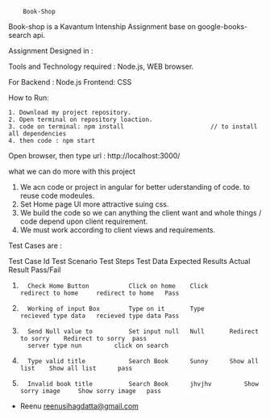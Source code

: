 
		Book-Shop

Book-shop is a Kavantum Intenship Assignment base on google-books-search api.


Assignment Designed in : 

Tools and Technology required : Node.js, WEB browser.

For 	Backend : Node.js
	Frontend: CSS

How to Run:

	1. Download my project repository.
	2. Open terminal on repository loaction.
	3. code on terminal: npm install                        // to install all dependencies
	4. then code : npm start 

Open browser,  then type url :  http://localhost:3000/  


what we can do more with this project

1.  We acn code or project in angular for better uderstanding of code. to reuse code modeules.
2.  Set Home page UI more attractive suing css.
3.  We build the code so we can anything the client want and whole things / code depend upon client requirement.
4.  We must work according to client views and requirements.

Test Cases are :

Test Case Id     Test Scenario               Test Steps       Test Data      Expected Results     Actual Result      Pass/Fail

1.		 Check Home Button           Click on home    Click          redirect to home     redirect to home   Pass
2.		 Working of input Box        Type on it       Type           recieved type data   recieved type data Pass
3. 		 Send Null value to          Set input null   Null	     Redirect to sorry	  Redirect to sorry  pass
		 server type nun 	     click on search 
4.		 Type valid title            Search Book      Sunny	     Show all list	  Show all list      pass
5.		 Invalid book title          Search Book      jhvjhv	     Show sorry image	  Show sorry image   pass


- Reenu
  reenusihagdatta@gmail.com
                      